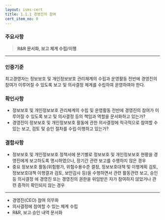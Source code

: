 ```yaml
---
layout: isms-cert
title: 1.1.1 경영진의 참여
cert_item_no: 0
---
```


### 주요사항  
> **R&R 문서화, 보고 체계 수립/이행**

---

### 인증기준  
최고경영자는 정보보호 및 개인정보보호 관리체계의 수립과 운영활동 전반에 경영진의 참여가 이루어질 수 있도록 보고 및 의사결정 체계를 수립하여 운영하여야 한다.  

### 확인사항
- 정보보호 및 개인정보보호 관리체계의 수립 및 운영활동 전반에 경영진의 참여가 이루어질 수 있도록 보고 및 의사결정 등의 책임과 역할을 문서화하고 있는가?
- 경영진이 정보보호 및 개인정보보호 활동에 관한 의사결정에 적극적으로 참여할 수 있는 보고, 검토 및 승인 절차를 수립∙이행하고 있는가?	

### 결함사항
- 정보보호 및 개인정보보호 정책서에 분기별로 정보보호 및 개인정보보호 현황을 경영진에게 보고하도록 명시하였으나, 장기간 관련 보고를 수행하지 않은 경우
- 중요 정보보호 활동(위험평가, 위험수용수준 결정, 정보보호대책 및 이행계획 검토, 정보보호대책 이행결과 검토, 보안감사 등)을 수행하면서 관련 활동관련 보고, 승인 등 의사결정 에 경영진 또는 경영진의 권한을 위임받은 자가 참여하지 않았거나 관련 증적이 확인되지 않는 경우

---

- 경영진(CEO) 참여 의무화
- 의사결정에 참여할 수 있는 체계 수립
- R&R, 보고∙승인 내역 문서화